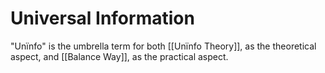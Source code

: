 Universal Information
===

"Unïnfo" is the umbrella term for both [[Unïnfo Theory]], as the theoretical aspect, and [[Balance Way]], as the practical aspect.